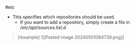 #etc 


- This specifies which repositories should be used.
	- If you want to add a repository, simply create a file in */etc/apt/sources.list.d*

>[!example]
![[Pasted image 20240501084739.png]]